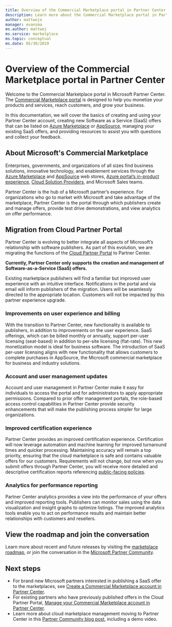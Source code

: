 ```yaml
---
title: Overview of the Commercial Marketplace portal in Partner Center 
description: Learn more about the Commercial Marketplace portal in Partner Center and how to list and sell offers on Azure Marketplace, AppSource, and through the Cloud Solution Provider (CSP) program.
author: mattwojo 
manager: evansma
ms.author: mattwoj 
ms.service: marketplace 
ms.topic: conceptual
ms.date: 05/30/2019
---
```


# Overview of the Commercial Marketplace portal in Partner Center

Welcome to the Commercial Marketplace portal in Microsoft Partner Center. The [Commercial Marketplace portal](https://partner.microsoft.com/dashboard/commercial-marketplace/) is designed to help you monetize your products and services, reach customers, and grow your business.

In this documentation, we will cover the basics of creating and using your Partner Center account, creating new Software as a Service (SaaS) offers that can be listed on [Azure Marketplace](https://azuremarketplace.microsoft.com/) or [AppSource](https://appsource.microsoft.com/), managing your existing SaaS offers, and providing resources to assist you with questions and collect your feedback. 

## About Microsoft's Commercial Marketplace

Enterprises, governments, and organizations of all sizes find business solutions, innovative technology, and enablement services through the [Azure Marketplace](https://azuremarketplace.microsoft.com/) and [AppSource](https://appsource.microsoft.com/) web stores, [Azure portal’s in-product experience](https://portal.azure.com), [Cloud Solution Providers](https://partner.microsoft.com/cloud-solution-provider), and Microsoft Sales teams. 

Partner Center is the hub of a Microsoft partner’s experience. For organizations who go to market with Microsoft and take advantage of the marketplace, Partner Center is the portal through which publishers create and manage offers, provide test drive demonstrations, and view analytics on offer performance. 

## Migration from Cloud Partner Portal

Partner Center is evolving to better integrate all aspects of Microsoft’s relationship with software publishers. As part of this evolution, we are migrating the functions of the [Cloud Partner Portal](https://cloudpartner.azure.com/) to Partner Center. 

**Currently, Partner Center only supports the creation and management of Software-as-a-Service (SaaS) offers.**

Existing marketplace publishers will find a familiar but improved user experience with an intuitive interface. Notifications in the portal and via email will inform publishers of the migration. Users will be seamlessly directed to the appropriate location. Customers will not be impacted by this partner experience upgrade. 

### Improvements on user experience and billing

With the transition to Partner Center, new functionality is available to publishers, in addition to improvements on the user experience. SaaS offerings, which can be billed monthly or annually, support per-user licensing (seat-based) in addition to per-site licensing (flat-rate). This new monetization model is ideal for business software. The introduction of SaaS per-user licensing aligns with new functionality that allows customers to complete purchases in AppSource, the Microsoft commercial marketplace for business and industry solutions. 

### Account and user management updates

Account and user management in Partner Center make it easy for individuals to access the portal and for administrators to apply appropriate permissions. Compared to prior offer management portals, the role-based access control capabilities in Partner Center provide security enhancements that will make the publishing process simpler for large organizations. 

### Improved certification experience

Partner Center provides an improved certification experience. Certification will now leverage automation and machine learning for improved turnaround times and quicker processing. Maintaining accuracy will remain a top priority, ensuring that the cloud marketplace is safe and contains valuable offers for our customers. Requirements will not change, but now when you submit offers through Partner Center, you will receive more detailed and descriptive certification reports referencing [public-facing policies](https://docs.microsoft.com/legal/marketplace/certification-policies). 

### Analytics for performance reporting

Partner Center analytics provides a view into the performance of your offers and improved reporting tools. Publishers can monitor sales using the data visualization and insight graphs to optimize listings. The improved analytics tools enable you to act on performance results and maintain better relationships with customers and resellers. 

## View the roadmap and join the conversation

Learn more about recent and future releases by visiting the [marketplace roadmap](https://aka.ms/publicmarketplaceroadmap), or join the conversation in the [Microsoft Partner Community](https://www.microsoftpartnercommunity.com/). 

## Next steps

- For brand new Microsoft partners interested in publishing a SaaS offer to the marketplaces, see [Create a Commercial Marketplace account in Partner Center](./create-account.md).
- For existing partners who have previously published offers in the Cloud Partner Portal, [Manage your Commercial Marketplace account in Partner Center](./manage-account.md). 
- Learn more about cloud marketplace management moving to Partner Center in this [Partner Community blog post](https://www.microsoftpartnercommunity.com/t5/Azure-Marketplace-and-AppSource/Cloud-Marketplace-In-Partner-Center/m-p/9738#M293), including a demo video.

